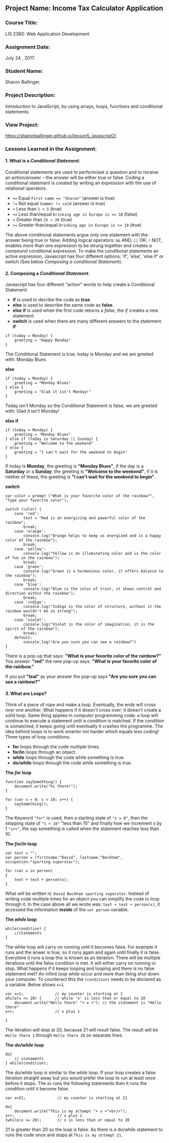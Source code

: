 ## Project Name:  Income Tax Calculator Application

### Course Title:
LIS 2360:  Web Application Development

### Assignment Date:  
July 24 , 2017.

### Student Name:  
Sharon Ballinger.

### Project Description:
Introduction to JavaScript, by using arrays, loops, functions and conditional statements.

### View Project:
https://sharonballinger.github.io/lesson5_javascript2/

### Lessons Learned in the Assignment:

#### **1. What is a _Conditional Statement_.**
Conditional statements are used to perform/ask a question and to receive an action/answer – the answer will be either true or false.
Coding a conditional statement is created by writing an expression with the use of relational operators.

- `==` Equal `First name == "Sharon"` (answer is true)
- `!=` Not equal           `Summer != cold` (answer is true)
- `<`  Less than           `1 < 5` (true)
- `<=` Less than/equal     `Drinking age in Europe is <= 18` (false)
- `>`  Greater than        `25 > 20` (true)
- `>=` Greater than/equal  `Drinking age in Europe is >= 18` (true)

The above conditional statements argue only one statement with the answer being true or false. Adding logical operators: `&&` AND; `||` OR; `!` NOT, enables more than one expression to be strung together and creates a compound conditional expression. To make the conditional statements an active expression, Javascript has four different options: 'if', 'else', 'else if' or switch (See below _Composing a conditional Statement_).


#### **2. Composing a _Conditional Statement_.**
Javascript has four different "action" words to help create a Conditional Statement:
- **if** is used to decribe the code as **true**.
- **else** is used to describe the same code as **false**.
- **else if** is used when the first code returns a *false*, the *if* creates a new statement.
- **switch** is used when there are many different answers to the statement.
**if**
```
if (today = Monday) {
    greeting = "Happy Monday"
}
```
The Condiitonal Statement is true, today is Monday and we are greeted with: Monday Blues

**else**
```
if (today = Monday) {
    greeting = "Monday Blues"
} else {
    greeting = "Glad it isn't Monday!"
}
```
Today isn't Monday so the Condiitonal Statement is false, we are greeted with: Glad it isn't Monday!

**else if**
```
if (today = Monday) {
    greeting = "Monday Blues"
} else if (today is Saturday || Sunday) {
    greeting = "Welcome to the weekend"
} else {
    greeting = "I can't wait for the weekend to begin"
}
```
If today is **Monday**, the greeting is **"Monday Blues"**, if the day is a **Saturday** or a **Sunday**, the greeting is **"Welcome to the weekend"**, if it is neither of these, the greeting is **"I can't wait for the weekend to begin"**.

**switch**
```
var color = prompt ("What is your favorite color of the rainbow?", "Type your favorite color");

switch (color) {
    case 'red':
        text = "Red is an energizing and powerful color of the rainbow";
        break;
    case 'orange':
        console.log("Orange helps to keep us energized and is a happy color of the rainbow");
        break;
    case 'yellow':
        console.log("Yellow is an illuminating color and is the color of fun in the rainbow");
        break;
    case 'green':
        console.log("Green is a harmonious color, it offers balance to the rainbow");
        break;
    case 'blue':
        console.log("Blue is the color of trust, it shows control and direction within the rainbow");
        break;
    case 'indigo':
        console.log("Indigo is the color of structure, without it the rainbow wouldn't be so strong");
        break;
    case 'violet':
        console.log("Violet is the color of imagination, it is the spirit of the rainbow");
        break;
    default:
        console.log("Are you sure you can see a rainbow?")
}
```
There is a pop-up that says: **"What is your favorite color of the rainbow?"**
You answer: **"red"** the new pop-up says: **"What is your favorite color of the rainbow."**

If you put **"teal"** as your answer the pop-up says **"Are you sure you can see a rainbow?"**


#### 3. What are Loops?
Think of a piece of rope and make a loop. Eventually, the ends will cross over one another. What happens if it doesn't cross over; it doesn't create a solid loop. Same thing applies in computer programming code: a loop will continue to execute a statement until a condition is matched. If the condition is unmatched, it keeps going until eventually it crashes the programme. The idea behind loops is to work smarter not harder which equals less coding! 
Three types of loop conditions:
- **for** loops through the code multiple times.
- **for/in** loops through an object.
- **while** loops through the code while something is true.
- **do/while** loops through the code while something is true.


**The _for_ loop**
```
function saySomething() {
    document.write("hi there!");
}

for (var s = 0; s < 10; s++) {
    saySomething();
}
```
The Keyword `"for"` is used, then a starting state of `"s = 0"`, then the stopping state of `"s < 10"` "less than 10" and finally how we increment s by 1 `"s++"`, the say something is called when the statement reaches less than 10.

**The _for/in_ loop**
```
var text = "";
var person = (firstname:"David", lastname:"Beckham", occupation:"sporting superstar");

for (var x in person)
{
    text + text + person(x);
}
```
What will be written is: `David Beckham sporting superstar`.
Instead of writing code multiple times for an object you can simplify the code to loop through it. In the case above all we wrote was: `text + text + person(x)`, it accessed the information **inside** of the `var person` variable.

**The _while_ loop**
```
while(condition) {
    //statements
}
```
The while loop will carry on running until it becomes false. For example it runs and the anwer is true, so it runs again and again until finally it is false. Everytime it runs a loop this is known as an iteration. There will be multiple iterations until the false condition is met. It will either carry on running or stop. What happens if it keeps looping and looping and there is no false statement met? An infinit loop while occur and more than liking shut down your computer. To counteract this the `(condition)` needs to be declared as a variable. Below shows `x=1`.

```
var x=1;              // my counter is starting at 1
while(x <= 20) {      // while 'x' is less than or equal to 20
    document.write("Hello there" "+ x +"); // the statement is "Hello there"
x++;                  // x plus 1

}
```
The iteration will stop at 20, because 21 will result false.
The result will be `Hello there 1` through `Hello there 20` on separate lines.

**The _do/while_ loop**
```
do{
    // statements
} while(condition);
```
The _do/while_ loop  is similar to the _while_ loop. If your loop creates a false iteration straight away but you would prefer the loop to run at least once before it stops. The `do` runs the following statements then it runs the condition until it become false.
```  
var x=21;              // my counter is starting at 21
    
do{
    document.write("This is my attempt "+ x +"<br/>");
x++;                   // x plus 1
}while(x <= 20);       // x is less than or equal to 20
```
21 is greater than 20 so the loop is false. As there is a do/while statement to runs the code once and stops at `This is my attempt 21`.
